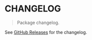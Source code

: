 # CHANGELOG

> Package changelog.

See [GitHub Releases](https://github.com/stdlib-js/stats-incr-meanstdev/releases) for the changelog.